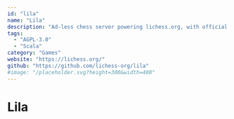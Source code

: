 ```yaml
---
id: "lila"
name: "Lila"
description: "Ad-less chess server powering lichess.org, with official iOS and Android client apps."
tags:
  - "AGPL-3.0"
  - "Scala"
category: "Games"
website: "https://lichess.org/"
github: "https://github.com/lichess-org/lila"
#image: "/placeholder.svg?height=300&width=400"
---
```


# Lila
